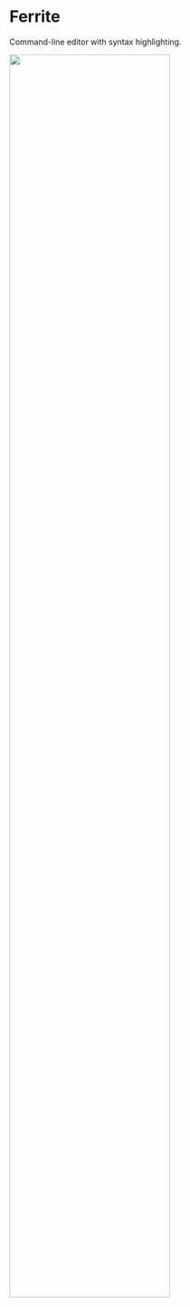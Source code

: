 # Ferrite

Command-line editor with syntax highlighting.

<img src="https://static.ayukmr.com/repos/ferrite/1.png" width="75%">

